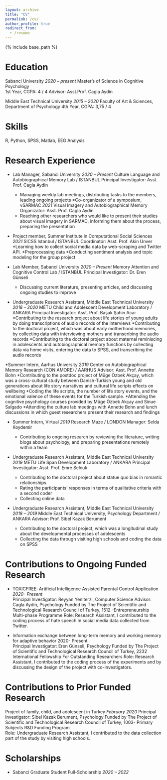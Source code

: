 ```yaml
---
layout: archive
title: "CV"
permalink: /cv/
author_profile: true
redirect_from:
  - /resume
---
```


{% include base_path %}

Education
========
Sabanci University 								                    *2020 – present*
Master’s of Science in Cognitive Psychology  
1st Year, CGPA: 4 / 4
Advisor: Asst.Prof. Cagla Aydin

Middle East Technical University 					      	       *2015 – 2020*
Faculty of Art & Sciences, Department of Psychology
 4th Year, CGPA: 3,75 / 4

Skills
======

R, Python, SPSS, Matlab, EEG Analysis


  
Research Experience
======

* Lab Manager, Sabanci University						                                *2020 – Present*
Culture Language and Autobiographical Memory Lab / ISTANBUL
Principal Investigator: Asst. Prof. Cagla Aydin
  *	Managing weekly lab meetings, distributing tasks to the members, leading ongoing projects
*Co-organizator of a symposium, vSARMAC		     		   	                      *2021*
Visual Imagery and Autobiographical Memory 
Organizator: Asst. Prof. Cagla Aydin
  *	Reaching other researchers who would like to present their studies about visual imagery in SARMAC, informing them about the process,  preparing the presentation
* Project member, Summer Institute in Computational Social Sciences	       *2021*
 SICSS Istanbul / ISTANBUL
 Coordinator: Asst. Prof. Akin Unver
    *Learning how to collect social media data by web-scraping and Twitter API.
    *Preprocessing data 
    *Conducting sentiment analysis and topic modeling for the group project
* Lab Member, Sabanci University						                                  *2020 – Present*
Memory Attention and Cognitive Control Lab / ISTANBUL
Principal Investigator: Dr. Eren Günseli
  *	Discussing current literature, presenting articles, and discussing ongoing studies to improve

* Undergraduate Research Assistant, Middle East Technical University 	*2018 – 2020*
METU Child and Adolescent Development Laboratory / ANKARA
Principal Investigator: Asst. Prof. Başak Şahin Acar
  *Contributing to the research project about life stories of young adults by doing transcriptions of audio records of the interviews
  *Contributing to the doctoral project, which was about early motherhood memories, by collecting data with interviewing mothers and   transcribing the audio records
  *Contributing to the doctoral project about maternal reminiscing in adolescents and autobiographical memory functions by collecting data via home visits, entering the data to SPSS, and transcribing the audio records

*Summer Intern, Aarhus University			  		                      		*2019*
Center on Autobiographical Memory Research (CON AMORE) / AARHUS
Advisor: Asst. Prof. Annette Bohn
  *Contributing to the postdoc project of Müge Özbek Akçay, which was a cross-cultural study between Danish-Turkish young and old generations about life story narratives and cultural life scripts effects on wellbeing
  *Coding the life scripts, the number of life story events, and the emotional valence of these events for the Turkish sample.
  *Attending the cognitive psychology courses provided by Müge Özbek Akçay and Sinue Salgado
  *Attending the culture lab meetings with Annette Bohn and lunch discussions in which guest researchers present their research and findings

* Summer Intern, Virtual							                              		*2019*
Research Maze / LONDON
Manager: Selda Koydemir
  * Contributing to ongoing research by reviewing the literature, writing blogs about psychology, and preparing presentations remotely within a team

* Undergraduate Research Assistant, Middle East Technical University 	            *2019*
METU Life Span Development Laboratory / ANKARA
Principal Investigator: Asst. Prof. Emre Selcuk
  * Contributing to the doctoral project about statue quo bias in romantic relationships
  * Rating the participants’ responses in terms of qualitative criteria with a second coder
  * Collecting online data

* Undergraduate Research Assistant, Middle East Technical University           	 *2018 – 2019*
Middle East Technical University, Psychology Department / ANKARA
Advisor: Prof. Sibel Kazak Berument
  * Contributing to the doctoral project, which was a longitudinal study about the developmental processes of adolescents
  * Collecting the data through visiting high schools and coding the data on SPSS

Contributions to Ongoing Funded Research
==========================================  		

* TOXICFREE: Artificial Intelligence Assisted Parental Control Application       *2020- Present*   
	Principal Investigator: Reyyan Yeniterzi, Computer Science
	Advisor: Cagla Aydin, Psychology
Funded by The Project of Scientific and Technological Research Council of     Turkey, 1512 -Entrepreneurship Multi-phase Programme
Role: Research Assistant, I contributed to the coding process of hate speech in social media data collected from Twitter.

* Information exchange between long-term memory and working memory for adaptive behavior   2020- Present		
	Principal Investigator: Eren Günseli, Psychology
Funded by The Project of Scientific and Technological Research Council of Turkey, 2232 International Fellowship For Outstanding Researchers 
Role: Research Assistant, I contributed to the coding process of the experiments and by discussing the design of the project with co-investigators.

Contributions to Prior Funded Research  
==========================================
Project of family, child, and adolescent in Turkey                *February 2020*
	Principal Investigator: Sibel Kazak Berument, Psychology
Funded by The Project of Scientific and Technological Research Council of Turkey, 1003- Primary Subjects R&D Funding Program  
Role: Undergraduate Research Assistant, I contributed to the data collection part of the study by visiting high schools.



Scholarships
======
* Sabanci Graduate Student Full-Scholarship			 		            *2020 – 2022*